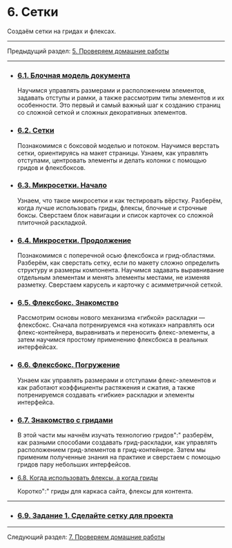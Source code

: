 # 6. Сетки

Создаём сетки на гридах и флексах.

---

Предыдущий раздел: [5. Проверяем домашние работы](./module-5.md)

---

- ### [6.1. Блочная модель документа](https://htmlacademy.ru/courses/44)

  Научимся управлять размерами и расположением элементов, задавать отступы и рамки, а также рассмотрим типы элементов и их особенности. Это первый и самый важный шаг к созданию страниц со сложной сеткой и сложных декоративных элементов.

- ### [6.2. Сетки](https://htmlacademy.ru/courses/65)

  Познакомимся с боксовой моделью и потоком. Научимся верстать сетки, ориентируясь на макет страницы. Узнаем, как управлять отступами, центровать элементы и делать колонки с помощью гридов и флексбоксов.

- ### [6.3. Микросетки. Начало](https://htmlacademy.ru/courses/365)

  Узнаем, что такое микросетки и как тестировать вёрстку. Разберём, когда лучше использовать гриды, флексы, блочные и строчные боксы. Сверстаем блок навигации и список карточек со сложной плиточной раскладкой.

- ### [6.4. Микросетки. Продолжение](https://htmlacademy.ru/courses/367)

  Познакомимся с поперечной осью флексбокса и грид-областями. Разберём, как сверстать сетку, если по макету сложно определить структуру и размеры компонента. Научимся задавать выравнивание отдельным элементам и менять элементы местами, не изменяя разметку. Сверстаем карусель и карточку с асимметричной сеткой.

- ### [6.5. Флексбокс. Знакомство](https://htmlacademy.ru/courses/96)

  Рассмотрим основы нового механизма «гибкой» раскладки — флексбокс. Сначала потренируемся «на котиках» направлять оси флекс-контейнера, выравнивать и переносить флекс-элементы, а затем научимся простому применению флексбокса в реальных интерфейсах.

- ### [6.6. Флексбокс. Погружение](https://htmlacademy.ru/courses/113)

  Узнаем как управлять размерами и отступами флекс-элементов и как работают коэффициенты растяжения и сжатия, а также потренируемся создавать «гибкие» раскладки и элементы интерфейса.

- ### [6.7. Знакомство с гридами](https://htmlacademy.ru/courses/269)

  В этой части мы начнём изучать технологию гридов":" разберём, как разными способами создавать грид-раскладки, как управлять расположением грид-элементов в грид-контейнере. Затем мы применим полученные знания на практике и сверстаем с помощью гридов пару небольших интерфейсов.

- [6.8. Когда использовать флексы, а когда гриды](https://htmlacademy.ru/blog/boost/frontend/flexbox-vs-grid)

  Коротко":" гриды для каркаса сайта, флексы для контента.

---

- ### [6.9. Задание 1. Сделайте сетку для проекта](./task-5.md)

---

Следующий раздел: [7. Проверяем домашние работы](./module-7.md)